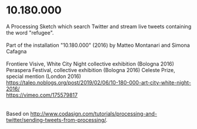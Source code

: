 # 10.180.000
A Processing Sketch which search Twitter and stream live tweets containing the word "refugee".
<br/>
<br/>
Part of the installation "10.180.000" (2016) by Matteo Montanari and Simona Cafagna<br/>
<br/>
Frontiere Visive, White City Night collective exhibition (Bologna 2016)  
Peraspera Festival, collective exhibition (Bologna 2016)
Celeste Prize, special mention (London 2016)
<br/>
https://taleo.noblogs.org/post/2019/02/06/10-180-000-art-city-white-night-2016/
<br/>
https://vimeo.com/175579817
<br/>
<br/>
<br/>
Based on http://www.codasign.com/tutorials/processing-and-twitter/sending-tweets-from-processing/.
